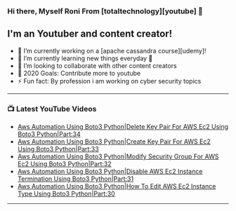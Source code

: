 ### Hi there, Myself Roni From [totaltechnology][youtube] 👋

## I'm an Youtuber and content creator!
- 🔭 I’m currently working on a [apache cassandra course][udemy]!
- 🌱 I’m currently learning new things everyday 🤣
- 👯 I’m looking to collaborate with other content creators
- 🥅 2020 Goals: Contribute more to youtube
- ⚡ Fun fact: By profession i am working on cyber security topics



---

### 📺 Latest YouTube Videos
<!-- YOUTUBE:START -->
- [Aws Automation Using Boto3 Python|Delete Key Pair For AWS Ec2 Using Boto3 Python|Part:34](https://www.youtube.com/watch?v=s6418t0gqpQ)
- [Aws Automation Using Boto3 Python|Create Key Pair For AWS Ec2 Using Boto3 Python|Part:33](https://www.youtube.com/watch?v=rTIYRqQF2-w)
- [Aws Automation Using Boto3 Python|Modify Security Group For AWS Ec2 Using Boto3 Python|Part:32](https://www.youtube.com/watch?v=se6BkKT5p4w)
- [Aws Automation Using Boto3 Python|Disable AWS Ec2 Instance Termination Using Boto3 Python|Part:31](https://www.youtube.com/watch?v=HcAAN28UgzY)
- [Aws Automation Using Boto3 Python|How To Edit AWS Ec2 Instance Type Using Boto3 Python|Part:30](https://www.youtube.com/watch?v=RIb6Vd8-6tE)
<!-- YOUTUBE:END -->

---


